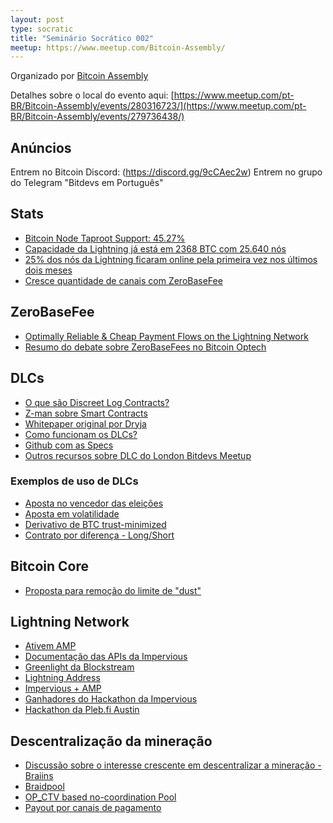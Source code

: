```yaml
---
layout: post
type: socratic
title: "Seminário Socrático 002"
meetup: https://www.meetup.com/Bitcoin-Assembly/
---
```


Organizado por [Bitcoin Assembly](https://twitter.com/bitcoinassembly)

Detalhes sobre o local do evento aqui: [https://www.meetup.com/pt-BR/Bitcoin-Assembly/events/280316723/](https://www.meetup.com/pt-BR/Bitcoin-Assembly/events/279736438/)

## Anúncios

Entrem no Bitcoin Discord: (https://discord.gg/9cCAec2w)
Entrem no grupo do Telegram "Bitdevs em Português"

## Stats

- [Bitcoin Node Taproot Support: 45.27%](https://twitter.com/taproot_signal/status/1430892795347144707)
- [Capacidade da Lightning já está em 2368 BTC com 25.640 nós](https://1ml.com/)
- [25% dos nós da Lightning ficaram online pela primeira vez nos últimos dois meses](https://twitter.com/BitcoinMagazine/status/1430160376512065541)
- [Cresce quantidade de canais com ZeroBaseFee](https://lnrouter.app/graph/zero-base-fee)

## ZeroBaseFee

- [Optimally Reliable & Cheap Payment Flows on the Lightning Network](https://arxiv.org/abs/2107.05322)
- [Resumo do debate sobre ZeroBaseFees no Bitcoin Optech](https://bitcoinops.org/en/newsletters/2021/08/25/)

## DLCs

- [O que são Discreet Log Contracts?](https://suredbits.com/discreet-log-contracts-part-1-what-is-a-discreet-log-contract/)
- [Z-man sobre Smart Contracts](https://zmnscpxj.github.io/bitcoin/unchained.html)
- [Whitepaper original por Dryja](https://adiabat.github.io/dlc.pdf)
- [Como funcionam os DLCs?](https://suredbits.com/discreet-log-contracts-part-2-how-they-work/)
- [Github com as Specs](https://github.com/discreetlogcontracts/dlcspecs)
- [Outros recursos sobre DLC do London Bitdevs Meetup](https://gist.github.com/michaelfolkson/f5da6774c24f99dba5c6c16ec8d499e9)

### Exemplos de uso de DLCs
- [Aposta no vencedor das eleições](https://suredbits.com/settlement-of-election-dlc/)
- [Aposta em volatilidade](https://suredbits.com/settlement-of-volatility-dlc/)
- [Derivativo de BTC trust-minimized](https://blockstream.com/2019/04/19/en-transacting-bitcoin-based-p2p-derivatives/)
- [Contrato por diferença - Long/Short](https://suredbits.com/settlement-of-dlcfd/)

## Bitcoin Core

- [Proposta para remoção do limite de "dust"](https://lists.linuxfoundation.org/pipermail/bitcoin-dev/2021-August/019307.html)


## Lightning Network

- [Ativem AMP](https://docs.lightning.engineering/lightning-network-tools/lnd/amp)
- [Documentação das APIs da Impervious](https://docs.impervious.ai/)
- [Greenlight da Blockstream](https://blockstream.com/2021/07/21/en-greenlight-by-blockstream-lightning-made-easy/)
- [Lightning Address](https://twitter.com/andreneves/status/1425651740502892550)
- [Impervious + AMP](https://twitter.com/cycryptr/status/1425962921755021312?s=21)
- [Ganhadores do Hackathon da Impervious](https://twitter.com/ImperviousAi/status/1428857277256142851?s=20)
- [Hackathon da Pleb.fi Austin](https://twitter.com/JeremyRubin/status/1429624590255415299)

## Descentralização da mineração

- [Discussão sobre o interesse crescente em descentralizar a mineração - Braiins](https://twitter.com/braiins_systems/status/1423291322128011264)
- [Braidpool](https://github.com/pool2win/braidpool/blob/main/proposal/proposal.pdf)
- [OP_CTV based no-coordination Pool](https://utxos.org/uses/miningpools/)
- [Payout por canais de pagamento](https://lists.linuxfoundation.org/pipermail/bitcoin-dev/2017-August/014893.html)

